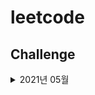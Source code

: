 # leetcode

## Challenge
<details>
<summary>2021년 05월</summary>

+ [5월 3일 Running Sum of 1d Array](./challenge/202105/03_Running_Sum_of_1d_Array/main.go)

</details>
